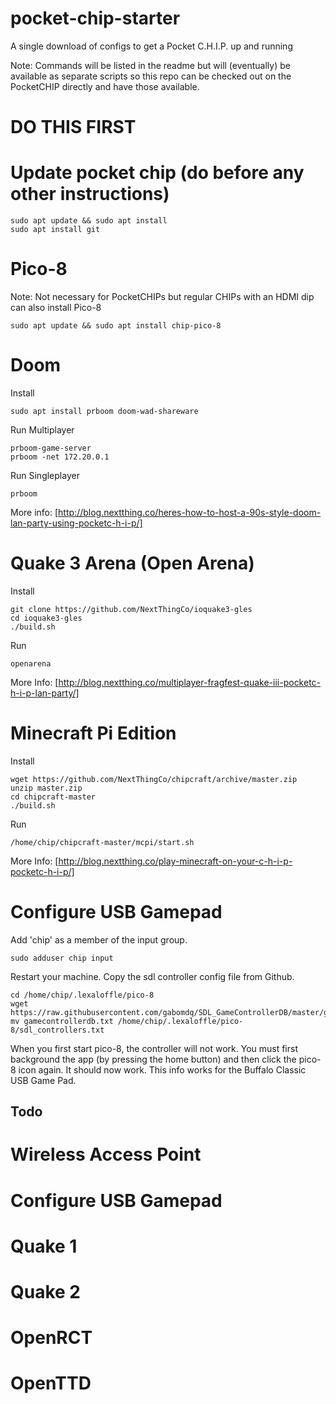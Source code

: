 # pocket-chip-starter
A single download of configs to get a Pocket C.H.I.P. up and running

Note: Commands will be listed in the readme but will (eventually) be available as separate scripts so this repo can be checked out on the PocketCHIP directly and have those available.

# DO THIS FIRST
# Update pocket chip (do before any other instructions)
```
sudo apt update && sudo apt install
sudo apt install git
```

# Pico-8
Note: Not necessary for PocketCHIPs but regular CHIPs with an HDMI dip can also install Pico-8
```
sudo apt update && sudo apt install chip-pico-8
```

# Doom
Install
```
sudo apt install prboom doom-wad-shareware
```
Run Multiplayer
```
prboom-game-server
prboom -net 172.20.0.1
```
Run Singleplayer
```
prboom
```
More info: [http://blog.nextthing.co/heres-how-to-host-a-90s-style-doom-lan-party-using-pocketc-h-i-p/]

# Quake 3 Arena (Open Arena)
Install
```
git clone https://github.com/NextThingCo/ioquake3-gles
cd ioquake3-gles
./build.sh
```
Run
```
openarena
```
More Info: [http://blog.nextthing.co/multiplayer-fragfest-quake-iii-pocketc-h-i-p-lan-party/]

# Minecraft Pi Edition
Install
```
wget https://github.com/NextThingCo/chipcraft/archive/master.zip
unzip master.zip
cd chipcraft-master
./build.sh
```
Run
```
/home/chip/chipcraft-master/mcpi/start.sh
```
More Info: [http://blog.nextthing.co/play-minecraft-on-your-c-h-i-p-pocketc-h-i-p/]

# Configure USB Gamepad
Add 'chip' as a member of the input group.
```
sudo adduser chip input
```
Restart your machine.
Copy the sdl controller config file from Github.
```
cd /home/chip/.lexaloffle/pico-8
wget https://raw.githubusercontent.com/gabomdq/SDL_GameControllerDB/master/gamecontrollerdb.txt
mv gamecontrollerdb.txt /home/chip/.lexaloffle/pico-8/sdl_controllers.txt
```
When you first start pico-8, the controller will not work. You must first background the app (by pressing the home button) and then click the pico-8 icon again. It should now work.
This info works for the Buffalo Classic USB Game Pad.

## Todo
# Wireless Access Point
# Configure USB Gamepad
# Quake 1
# Quake 2
# OpenRCT
# OpenTTD
